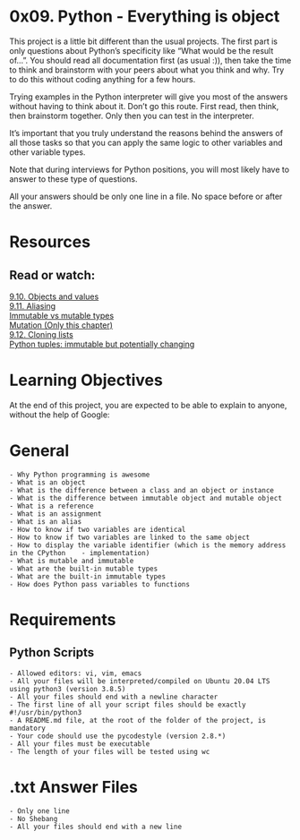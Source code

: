 # 0x09. Python - Everything is object

This project is a little bit different than the usual projects. The first part is only questions about Python’s specificity like “What would be the result of…”. You should read all documentation first (as usual :)), then take the time to think and brainstorm with your peers about what you think and why. Try to do this without coding anything for a few hours.

Trying examples in the Python interpreter will give you most of the answers without having to think about it. Don’t go this route. First read, then think, then brainstorm together. Only then you can test in the interpreter.

It’s important that you truly understand the reasons behind the answers of all those tasks so that you can apply the same logic to other variables and other variable types.

Note that during interviews for Python positions, you will most likely have to answer to these type of questions.

All your answers should be only one line in a file. No space before or after the answer.

# Resources

## Read or watch:

[9.10. Objects and values](https://openbookproject.net/thinkcs/python/english2e/ch09.html#objects-and-values)<br>
[9.11. Aliasing](http://www.openbookproject.net/thinkcs/python/english2e/ch09.html#aliasing)<br>
[Immutable vs mutable types](https://stackoverflow.com/questions/8056130/immutable-vs-mutable-types)<br>
[Mutation (Only this chapter)](http://composingprograms.com/pages/24-mutable-data.html#sequence-objects)<br>
[9.12. Cloning lists](http://www.openbookproject.net/thinkcs/python/english2e/ch09.html#cloning-lists)<br>
[Python tuples: immutable but potentially changing](http://radar.oreilly.com/2014/10/python-tuples-immutable-but-potentially-changing.html)<br>

# Learning Objectives

At the end of this project, you are expected to be able to explain to anyone, without the help of Google:

# General
	- Why Python programming is awesome
	- What is an object
	- What is the difference between a class and an object or instance
	- What is the difference between immutable object and mutable object
	- What is a reference
	- What is an assignment
	- What is an alias
	- How to know if two variables are identical
	- How to know if two variables are linked to the same object
	- How to display the variable identifier (which is the memory address in the CPython 	- implementation)
	- What is mutable and immutable
	- What are the built-in mutable types
	- What are the built-in immutable types
	- How does Python pass variables to functions

# Requirements

## Python Scripts

	- Allowed editors: vi, vim, emacs
	- All your files will be interpreted/compiled on Ubuntu 20.04 LTS using python3 (version 3.8.5)
	- All your files should end with a newline character
	- The first line of all your script files should be exactly #!/usr/bin/python3
	- A README.md file, at the root of the folder of the project, is mandatory
	- Your code should use the pycodestyle (version 2.8.*)
	- All your files must be executable
	- The length of your files will be tested using wc


# .txt Answer Files
	- Only one line
	- No Shebang
	- All your files should end with a new line
